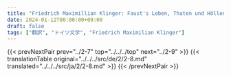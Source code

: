 ```yaml
---
title: "Friedrich Maximillian Klinger: Faust's Leben, Thaten und Höllenfahrt (1799) - 第二巻 第八章"
date: 2024-01-12T00:00:00+09:00
draft: false
tags: ["翻訳", "ドイツ文学", "Friedrich Maximilian Klinger"]
---
```


{{< prevNextPair prev="../2-7" top="../../../top" next="../2-9" >}}
{{< translationTable original="../../../src/de/2/2-8.md" translated="../../../src/ja/2/2-8.md" >}}
{{< /prevNextPair >}}